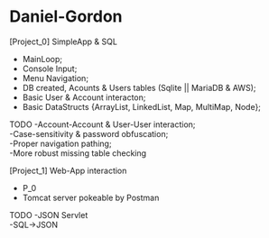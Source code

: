 # Daniel-Gordon
[Project_0]  SimpleApp & SQL  
* MainLoop;  
* Console Input;  
* Menu Navigation;  
* DB created, Acounts & Users tables (Sqlite || MariaDB & AWS);
* Basic User & Account interacton;
* Basic DataStructs {ArrayList, LinkedList, Map, MultiMap, Node};



TODO 
-Account-Account & User-User interaction;  
-Case-sensitivity & password obfuscation;  
-Proper navigation pathing;  
-More robust missing table checking  

[Project_1]  Web-App interaction  
* P_0  
* Tomcat server pokeable by Postman  

TODO
-JSON Servlet  
-SQL->JSON  
